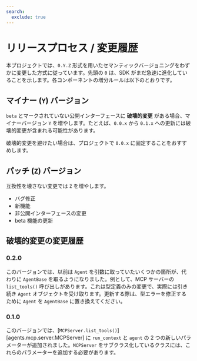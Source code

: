 ```yaml
---
search:
  exclude: true
---
```

# リリースプロセス / 変更履歴

本プロジェクトでは、`0.Y.Z` 形式を用いたセマンティックバージョニングをわずかに変更した方式に従っています。先頭の `0` は、SDK がまだ急速に進化していることを示します。各コンポーネントの増分ルールは以下のとおりです。

## マイナー (`Y`) バージョン

`beta` とマークされていない公開インターフェースに **破壊的変更** がある場合、マイナーバージョン `Y` を増やします。たとえば、`0.0.x` から `0.1.x` への更新には破壊的変更が含まれる可能性があります。

破壊的変更を避けたい場合は、プロジェクトで `0.0.x` に固定することをおすすめします。

## パッチ (`Z`) バージョン

互換性を壊さない変更では `Z` を増やします。

- バグ修正  
- 新機能  
- 非公開インターフェースの変更  
- beta 機能の更新  

## 破壊的変更の変更履歴

### 0.2.0

このバージョンでは、以前は `Agent` を引数に取っていたいくつかの箇所が、代わりに `AgentBase` を取るようになりました。例として、MCP サーバーの `list_tools()` 呼び出しがあります。これは型定義のみの変更で、実際には引き続き `Agent` オブジェクトを受け取ります。更新する際は、型エラーを修正するために `Agent` を `AgentBase` に置き換えてください。

### 0.1.0

このバージョンでは、[`MCPServer.list_tools()`][agents.mcp.server.MCPServer] に `run_context` と `agent` の 2 つの新しいパラメーターが追加されました。`MCPServer` をサブクラス化しているクラスには、これらのパラメーターを追加する必要があります。